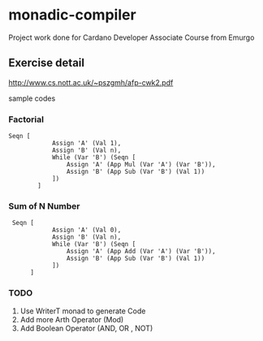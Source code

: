 # monadic-compiler
Project work done for Cardano Developer Associate Course  from Emurgo

## Exercise detail
http://www.cs.nott.ac.uk/~pszgmh/afp-cwk2.pdf

sample codes 
### Factorial
```
Seqn [
            Assign 'A' (Val 1), 
            Assign 'B' (Val n),
            While (Var 'B') (Seqn [
                Assign 'A' (App Mul (Var 'A') (Var 'B')),
                Assign 'B' (App Sub (Var 'B') (Val 1))
            ])
        ]
```

### Sum of N Number
```
 Seqn [
            Assign 'A' (Val 0),
            Assign 'B' (Val n),
            While (Var 'B') (Seqn [ 
                Assign 'A' (App Add (Var 'A') (Var 'B')),
                Assign 'B' (App Sub (Var 'B') (Val 1))
            ])
      ]
```

### TODO
1. Use WriterT monad to generate Code 
2. Add more Arth Operator (Mod)
3. Add Boolean Operator (AND, OR , NOT) 


